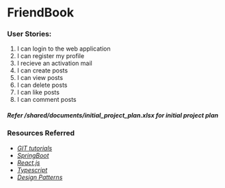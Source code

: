 <h1>
<strong> FriendBook </strong>
</h1>
<h3>User Stories:</h3>
<ol>
    <li>I can login to the web application</li>
    <li>I can register my profile</li>
    <li>I recieve an activation mail</li>
    <li>I can create posts</li>
    <li>I can view posts</li>
    <li>I can delete posts</li>
    <li>I can like posts</li>
    <li>I can comment posts</li>
</ol>
<h5> <i> Refer /shared/documents/initial_project_plan.xlsx for initial project plan </i> </h5>
<h3> Resources Referred </h3>
<ul>
    <li>
        <i>
        <a href="https://learngitbranching.js.org/">GIT tutorials </a>
        </i>
    </li>
    <li>
        <i>
        <a href="https://www.udemy.com/share/102gCYAEMac1tWR3wF/"> SpringBoot
        </a>
        </i>
    </li>
    <li>
        <i>
        <a href="https://www.youtube.com/watch?v=DLX62G4lc44"> React.js
        </a>
        </i>
    </li>
    <li>
        <i>
        <a href = "https://www.youtube.com/watch?v=BwuLxPH8IDs"> Typescript </a>
        </i>
    </li>
    <li>
        <i>
        <a href="https://raw.githubusercontent.com/ksatria/MK-Design-Pattern/master/Ebook/Head%20First%20Design%20Patterns.pdf"> Design Patterns
        </a>
        </i>
    </li>
</ul>